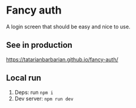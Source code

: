 # Fancy auth

A login screen that should be easy and nice to use.

## See in production

https://tatarianbarbarian.github.io/fancy-auth/

## Local run

1. Deps: run `npm i`
2. Dev server: `npm run dev`
